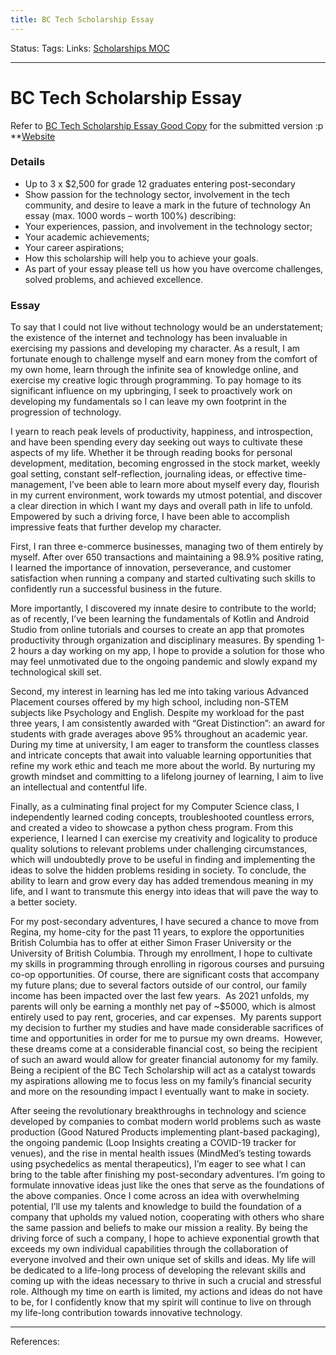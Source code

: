 ```yaml
---
title: BC Tech Scholarship Essay
---
```

Status:
Tags:
Links: [Scholarships MOC](out/scholarships-moc.md)
___
# BC Tech Scholarship Essay
Refer to [BC Tech Scholarship Essay Good Copy](out/bc-tech-scholarship-essay-good-copy.md) for the submitted version :p
**[Website](https://wearebctech.com/2021-bc-tech-scholarship/)
### Details
-   Up to 3 x $2,500 for grade 12 graduates entering post-secondary
-   Show passion for the technology sector, involvement in the tech community, and desire to leave a mark in the future of technology
An essay (max. 1000 words – worth 100%) describing:
-   Your experiences, passion, and involvement in the technology sector;
-   Your academic achievements;
-   Your career aspirations;
-   How this scholarship will help you to achieve your goals.
-   As part of your essay please tell us how you have overcome challenges, solved problems, and achieved excellence.

### Essay

To say that I could not live without technology would be an understatement; the existence of the internet and technology has been invaluable in exercising my passions and developing my character. As a result, I am fortunate enough to challenge myself and earn money from the comfort of my own home, learn through the infinite sea of knowledge online, and exercise my creative logic through programming. To pay homage to its significant influence on my upbringing, I seek to proactively work on developing my fundamentals so I can leave my own footprint in the progression of technology. 

I yearn to reach peak levels of productivity, happiness, and introspection, and have been spending every day seeking out ways to cultivate these aspects of my life. Whether it be through reading books for personal development, meditation, becoming engrossed in the stock market, weekly goal setting, constant self-reflection, journaling ideas, or effective time-management, I’ve been able to learn more about myself every day, flourish in my current environment, work towards my utmost potential, and discover a clear direction in which I want my days and overall path in life to unfold. Empowered by such a driving force, I have been able to accomplish impressive feats that further develop my character.

First, I ran three e-commerce businesses, managing two of them entirely by myself. After over 650 transactions and maintaining a 98.9% positive rating, I learned the importance of innovation, perseverance, and customer satisfaction when running a company and started cultivating such skills to confidently run a successful business in the future. 

More importantly, I discovered my innate desire to contribute to the world; as of recently, I’ve been learning the fundamentals of Kotlin and Android Studio from online tutorials and courses to create an app that promotes productivity through organization and disciplinary measures. By spending 1-2 hours a day working on my app, I hope to provide a solution for those who may feel unmotivated due to the ongoing pandemic and slowly expand my technological skill set.

Second, my interest in learning has led me into taking various Advanced Placement courses offered by my high school, including non-STEM subjects like Psychology and English. Despite my workload for the past three years, I am consistently awarded with “Great Distinction”: an award for students with grade averages above 95% throughout an academic year. During my time at university, I am eager to transform the countless classes and intricate concepts that await into valuable learning opportunities that refine my work ethic and teach me more about the world. By nurturing my growth mindset and committing to a lifelong journey of learning, I aim to live an intellectual and contentful life.

Finally, as a culminating final project for my Computer Science class, I independently learned coding concepts, troubleshooted countless errors, and created a video to showcase a python chess program. From this experience, I learned I can exercise my creativity and logicality to produce quality solutions to relevant problems under challenging circumstances, which will undoubtedly prove to be useful in finding and implementing the ideas to solve the hidden problems residing in society. To conclude, the ability to learn and grow every day has added tremendous meaning in my life, and I want to transmute this energy into ideas that will pave the way to a better society.

For my post-secondary adventures, I have secured a chance to move from Regina, my home-city for the past 11 years, to explore the opportunities British Columbia has to offer at either Simon Fraser University or the University of British Columbia. Through my enrollment, I hope to cultivate my skills in programming through enrolling in rigorous courses and pursuing co-op opportunities. Of course, there are significant costs that accompany my future plans; due to several factors outside of our control, our family income has been impacted over the last few years.  As 2021 unfolds, my parents will only be earning a monthly net pay of ~$5000, which is almost entirely used to pay rent, groceries, and car expenses.  My parents support my decision to further my studies and have made considerable sacrifices of time and opportunities in order for me to pursue my own dreams.  However, these dreams come at a considerable financial cost, so being the recipient of such an award would allow for greater financial autonomy for my family. Being a recipient of the BC Tech Scholarship will act as a catalyst towards my aspirations allowing me to focus less on my family’s financial security and more on the resounding impact I eventually want to make in society.

After seeing the revolutionary breakthroughs in technology and science developed by companies to combat modern world problems such as waste production (Good Natured Products implementing plant-based packaging), the ongoing pandemic (Loop Insights creating a COVID-19 tracker for venues), and the rise in mental health issues (MindMed’s testing towards using psychedelics as mental therapeutics), I’m eager to see what I can bring to the table after finishing my post-secondary adventures. I’m going to formulate innovative ideas just like the ones that serve as the foundations of the above companies. Once I come across an idea with overwhelming potential, I’ll use my talents and knowledge to build the foundation of a company that upholds my valued notion, cooperating with others who share the same passion and beliefs to make our mission a reality. By being the driving force of such a company, I hope to achieve exponential growth that exceeds my own individual capabilities through the collaboration of everyone involved and their own unique set of skills and ideas. My life will be dedicated to a life-long process of developing the relevant skills and coming up with the ideas necessary to thrive in such a crucial and stressful role. Although my time on earth is limited, my actions and ideas do not have to be, for I confidently know that my spirit will continue to live on through my life-long contribution towards innovative technology.


___
References: